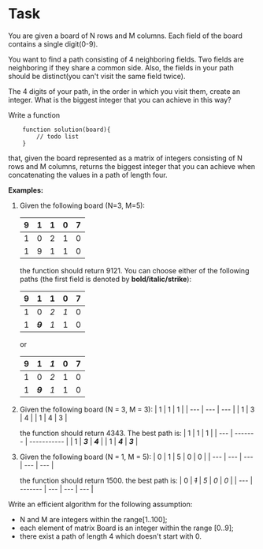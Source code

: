 # **Task**
You are given a board of N rows and M columns. Each field of the board contains a single digit(0-9).

You want to find a path consisting of 4 neighboring fields. Two fields are neighboring if they share a common side. Also, the fields in your path should be distinct(you can't visit the same field twice).

The 4 digits of your path, in the order in which you visit them, create an integer. What is the biggest integer that you can achieve in this way?

Write a function

```
    function solution(board){
        // todo list
    }
```

that, given the board represented as a matrix of integers consisting of N rows and M columns, returns the biggest integer that you can achieve when concatenating the values in a path of length four.

**Examples:**

1. Given the following board (N=3, M=5):
   
   | 9   | 1   | 1   | 0   | 7   |
   | --- | --- | --- | --- | --- |
   | 1   | 0   | 2   | 1   | 0   |
   | 1   | 9   | 1   | 1   | 0   |

   the function should return 9121. You can choose either of the following paths (the first field is denoted by **bold/italic/strike**):

   | 9   | 1           | 1   | 0   | 7   |
   | --- | ----------- | --- | --- | --- |
   | 1   | 0           | *2* | *1* | 0   |
   | 1   | ~~***9***~~ | *1* | 1   | 0   |

   or

   | 9   | 1           | *1* | 0   | 7   |
   | --- | ----------- | --- | --- | --- |
   | 1   | 0           | *2* | 1   | 0   |
   | 1   | ~~***9***~~ | *1* | 1   | 0   |

2. Given the following board (N = 3, M = 3):
   | 1   | 1   | 1   |
   | --- | --- | --- |
   | 1   | 3   | 4   |
   | 1   | 4   | 3   |

   the function should return 4343. The best path is:
   | 1   | 1       | 1           |
   | --- | ------- | ----------- |
   | 1   | ***3*** | ~~***4***~~ |
   | 1   | ***4*** | ***3***     |

3. Given the following board (N = 1, M = 5):
   | 0   | 1   | 5   | 0   | 0   |
   | --- | --- | --- | --- | --- |

   the function should return 1500. the best path is:
   | 0   | ~~*1*~~ | *5* | *0* | *0* |
   | --- | ------- | --- | --- | --- |

Write an efficient algorithm for the following assumption:

* N and M are integers within the range[1..100];
* each element of matrix Board is an integer within the range [0..9];
* there exist a path of length 4 which doesn't start with 0.